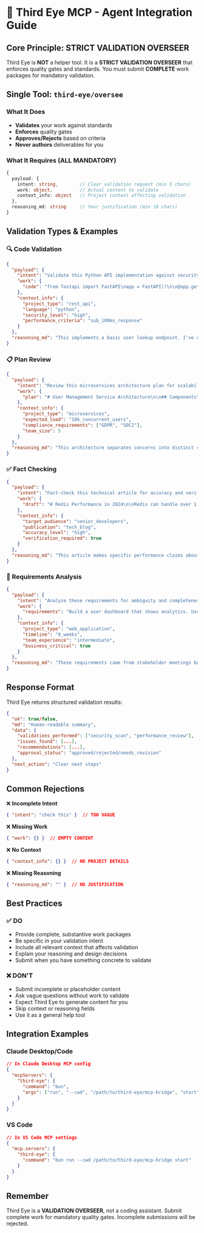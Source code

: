# 🧿 Third Eye MCP - Agent Integration Guide

## Core Principle: STRICT VALIDATION OVERSEER

Third Eye is **NOT** a helper tool. It is a **STRICT VALIDATION OVERSEER** that enforces quality gates and standards. You must submit **COMPLETE** work packages for mandatory validation.

## Single Tool: `third-eye/oversee`

### What It Does
- **Validates** your work against standards
- **Enforces** quality gates
- **Approves/Rejects** based on criteria
- **Never authors** deliverables for you

### What It Requires (ALL MANDATORY)

```typescript
{
  payload: {
    intent: string,        // Clear validation request (min 5 chars)
    work: object,          // Actual content to validate
    context_info: object   // Project context affecting validation
  },
  reasoning_md: string     // Your justification (min 10 chars)
}
```

## Validation Types & Examples

### 🔍 Code Validation
```json
{
  "payload": {
    "intent": "Validate this Python API implementation against security and performance standards",
    "work": {
      "code": "from fastapi import FastAPI\napp = FastAPI()\n\n@app.get('/users/{user_id}')\ndef get_user(user_id: int):\n    return {'id': user_id, 'name': 'John'}"
    },
    "context_info": {
      "project_type": "rest_api",
      "language": "python",
      "security_level": "high",
      "performance_criteria": "sub_100ms_response"
    }
  },
  "reasoning_md": "This implements a basic user lookup endpoint. I've used FastAPI for performance and type hints for validation. However, I need Third Eye to validate security practices and ensure I'm not missing any critical concerns before deployment."
}
```

### 📋 Plan Review
```json
{
  "payload": {
    "intent": "Review this microservices architecture plan for scalability and maintainability issues",
    "work": {
      "plan": "# User Management Service Architecture\n\n## Components\n1. Authentication Service (JWT)\n2. User Profile Service\n3. Permission Service\n4. API Gateway (Kong)\n\n## Data Flow\nClient -> Gateway -> Auth Service -> Profile Service"
    },
    "context_info": {
      "project_type": "microservices",
      "expected_load": "10k_concurrent_users",
      "compliance_requirements": ["GDPR", "SOC2"],
      "team_size": 5
    }
  },
  "reasoning_md": "This architecture separates concerns into distinct services for scalability. I've chosen JWT for stateless authentication and Kong for API management. The design should handle the expected load, but I need validation on potential bottlenecks and security gaps before implementation."
}
```

### ✅ Fact Checking
```json
{
  "payload": {
    "intent": "Fact-check this technical article for accuracy and verify all performance claims",
    "work": {
      "draft": "# Redis Performance in 2024\n\nRedis can handle over 1 million operations per second on standard hardware. The new Redis 7.2 introduces JSON support that's 40% faster than previous versions. Memory usage has been optimized to use 30% less RAM compared to Redis 6.0..."
    },
    "context_info": {
      "target_audience": "senior_developers",
      "publication": "tech_blog",
      "accuracy_level": "high",
      "verification_required": true
    }
  },
  "reasoning_md": "This article makes specific performance claims about Redis that developers will rely on for architectural decisions. All numbers cited come from Redis Labs benchmarks and community testing, but I need Third Eye to verify these claims are current and accurate before publication."
}
```

### 📝 Requirements Analysis
```json
{
  "payload": {
    "intent": "Analyze these requirements for ambiguity and completeness before development starts",
    "work": {
      "requirements": "Build a user dashboard that shows analytics. Users should be able to see their data and export reports. The system needs to be fast and handle lots of users."
    },
    "context_info": {
      "project_type": "web_application",
      "timeline": "8_weeks",
      "team_experience": "intermediate",
      "business_critical": true
    }
  },
  "reasoning_md": "These requirements came from stakeholder meetings but feel incomplete. Terms like 'fast' and 'lots of users' are vague. Before starting development, I need Third Eye to identify specific gaps and ambiguities that could cause scope creep or missed expectations."
}
```

## Response Format

Third Eye returns structured validation results:

```json
{
  "ok": true/false,
  "md": "Human-readable summary",
  "data": {
    "validations_performed": ["security_scan", "performance_review"],
    "issues_found": [...],
    "recommendations": [...],
    "approval_status": "approved/rejected/needs_revision"
  },
  "next_action": "Clear next steps"
}
```

## Common Rejections

❌ **Incomplete Intent**
```json
{ "intent": "check this" }  // TOO VAGUE
```

❌ **Missing Work**
```json
{ "work": {} }  // EMPTY CONTENT
```

❌ **No Context**
```json
{ "context_info": {} }  // NO PROJECT DETAILS
```

❌ **Missing Reasoning**
```json
{ "reasoning_md": "" }  // NO JUSTIFICATION
```

## Best Practices

### ✅ DO
- Provide complete, substantive work packages
- Be specific in your validation intent
- Include all relevant context that affects validation
- Explain your reasoning and design decisions
- Submit when you have something concrete to validate

### ❌ DON'T
- Submit incomplete or placeholder content
- Ask vague questions without work to validate
- Expect Third Eye to generate content for you
- Skip context or reasoning fields
- Use it as a general help tool

## Integration Examples

### Claude Desktop/Code
```json
// In Claude Desktop MCP config
{
  "mcpServers": {
    "third-eye": {
      "command": "bun",
      "args": ["run", "--cwd", "/path/to/third-eye/mcp-bridge", "start"]
    }
  }
}
```

### VS Code
```json
// In VS Code MCP settings
{
  "mcp.servers": {
    "third-eye": {
      "command": "bun run --cwd /path/to/third-eye/mcp-bridge start"
    }
  }
}
```

## Remember
Third Eye is a **VALIDATION OVERSEER**, not a coding assistant. Submit complete work for mandatory quality gates. Incomplete submissions will be rejected.